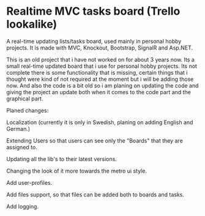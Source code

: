 # Realtime MVC tasks board (Trello lookalike)

A real-time updating lists/tasks board, used mainly in personal hobby projects. It is made with MVC, Knockout, Bootstrap, SignalR and Asp.NET.

This is an old project that i have not worked on for about 3 years now. Its a small real-time updated board that i use for personal hobby projects. Its not complete there is some functionality that is missing, certain things that i thought were kind of not required at the moment but i will be adding those now. And also the code is a bit old so i am planing on updating the code and giving the project an update both when it comes to the code part and the graphical part. 

Planed changes:

Localization (currently it is only in Swedish, planing on adding English and German.)

Extending Users so that users can see only the "Boards" that they are assigned to.

Updating all the lib's to their latest versions.

Changing the look of it more towards the metro ui style.

Add user-profiles.

Add files support, so that files can be added both to boards and tasks.

Add logging.
